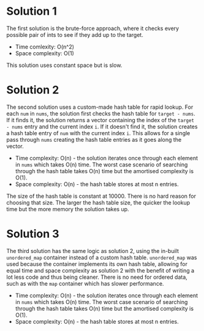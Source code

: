 # Solution 1
The first solution is the brute-force approach, where it checks every possible pair of ints to see if they add up to the target.

- Time comlexity: O(n^2)
- Space complexity: O(1)

This solution uses constant space but is slow.

# Solution 2
The second solution uses a custom-made hash table for rapid lookup. For each `num` in `nums`, the solution first checks the hash table for `target - nums`. If it finds it, the solution returns a vector containing the index of the `target - nums` entry and the current index `i`. If it doesn't find it, the solution creates a hash table entry of `num` with the current index `i`. This allows for a single pass through `nums` creating the hash table entries as it goes along the vector.

- Time complexity: O(n) - the solution iterates once through each element in `nums` which takes O(n) time. The worst case scenario of searching through the hash table takes O(n) time but the amortised complexity is O(1).
- Space complexity: O(n) - the hash table stores at most n entries.

The size of the hash table is constant at 10000. There is no hard reason for choosing that size. The larger the hash table size, the quicker the lookup time but the more memory the solution takes up.

# Solution 3
The third solution has the same logic as solution 2, using the in-built `unordered_map` container instead of a custom hash table. `unordered_map` was used because the container implements its own hash table, allowing for equal time and space complexity as solution 2 with the benefit of writing a lot less code and thus being cleaner. There is no need for ordered data, such as with the `map` container which has slower performance.

- Time complexity: O(n) - the solution iterates once through each element in `nums` which takes O(n) time. The worst case scenario of searching through the hash table takes O(n) time but the amortised complexity is O(1).
- Space complexity: O(n) - the hash table stores at most n entries.
